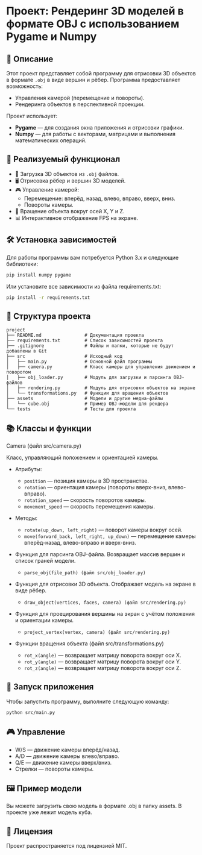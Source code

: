 # Проект: Рендеринг 3D моделей в формате OBJ с использованием Pygame и Numpy

## 📜 Описание

Этот проект представляет собой программу для отрисовки 3D объектов в формате `.obj` в виде вершин и рёбер. Программа предоставляет возможность:
- Управления камерой (перемещение и повороты).
- Рендеринга объектов в перспективной проекции.

Проект использует:
- **Pygame** — для создания окна приложения и отрисовки графики.
- **Numpy** — для работы с векторами, матрицами и выполнения математических операций.

## 🎯 Реализуемый функционал

- 📂 Загрузка 3D объектов из `.obj` файлов.
- 🖥️ Отрисовка рёбер и вершин 3D моделей.
- 🎮 Управление камерой:
  - Перемещение: вперёд, назад, влево, вправо, вверх, вниз.
  - Повороты камеры.
- 🔄 Вращение объекта вокруг осей X, Y и Z.
- 📊 Интерактивное отображение FPS на экране.

## 🛠️ Установка зависимостей

Для работы программы вам потребуется Python 3.x и следующие библиотеки:

```bash
pip install numpy pygame
```

Или установите все зависимости из файла requirements.txt:

```bash
pip install -r requirements.txt
```


## 📂 Структура проекта

```
project
├── README.md                # Документация проекта
├── requirements.txt         # Список зависимостей проекта
├── .gitignore               # Файлы и папки, которые не будут добавлены в Git
├── src                      # Исходный код
│   ├── main.py              # Основной файл программы
│   ├── camera.py            # Класс камеры для управления движением и поворотом
│   ├── obj_loader.py        # Модуль для загрузки и парсинга OBJ-файлов
│   ├── rendering.py         # Модуль для отрисовки объектов на экране
│   └── transformations.py   # Функции для вращения объектов
├── assets                   # Модели и другие медиа-файлы
│   └── cube.obj             # Пример OBJ-модели для рендера
└── tests                    # Тесты для проекта
```

## 📚 Классы и функции

Camera (файл src/camera.py)

Класс, управляющий положением и ориентацией камеры.

- Атрибуты:
	- `position` — позиция камеры в 3D пространстве.
	- `rotation` — ориентация камеры (повороты вверх-вниз, влево-вправо).
	- `rotation_speed` — скорость поворотов камеры.
	- `movement_speed` — скорость перемещения камеры.

- Методы:
	- `rotate(up_down, left_right)` — поворот камеры вокруг осей.
	- `move(forward_back, left_right, up_down)` — перемещение камеры вперёд-назад, влево-вправо и вверх-вниз.

- Функция для парсинга OBJ-файла. Возвращает массив вершин и список граней модели.
	- `parse_obj(file_path) (файл src/obj_loader.py)`

- Функция для отрисовки 3D объекта. Отображает модель на экране в виде рёбер.
	- `draw_object(vertices, faces, camera) (файл src/rendering.py)`

- Функция для проецирования вершины на экран с учётом положения и ориентации камеры.
	- `project_vertex(vertex, camera) (файл src/rendering.py)`


- Функции вращения объекта (файл src/transformations.py)

	-	`rot_x(angle)` — возвращает матрицу поворота вокруг оси X.
	-	`rot_y(angle)` — возвращает матрицу поворота вокруг оси Y.
	-	`rot_z(angle)` — возвращает матрицу поворота вокруг оси Z.

## 🚀 Запуск приложения

Чтобы запустить программу, выполните следующую команду:

```bash
python src/main.py
```

## 🎮 Управление

-	W/S — движение камеры вперёд/назад.
-	A/D — движение камеры влево/вправо.
-	Q/E — движение камеры вверх/вниз.
-	Стрелки — повороты камеры.

## 🖼️ Пример модели

Вы можете загрузить свою модель в формате .obj в папку assets. В проекте уже лежит модель куба.

## 📝 Лицензия

Проект распространяется под лицензией MIT.